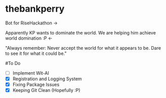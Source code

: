 # thebankperry
Bot for RiseHackathon ->

Apparently KP wants to dominate the world. We are helping him achieve world domination :P <-

"Always remember: Never accept the world for what it appears to be. Dare to see it for what it could be."

#To Do
- [ ] Implement Wit-AI
- [X] Registration and Logging System
- [X] Fixing Package Issues
- [X] Keeping Git Clean (Hopefully :P)